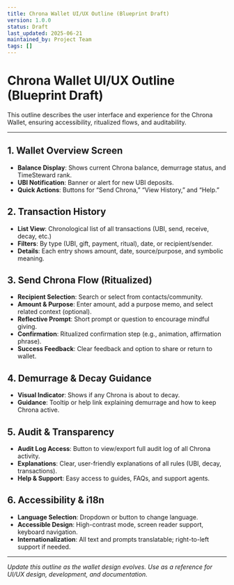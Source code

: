 ```yaml
---
title: Chrona Wallet UI/UX Outline (Blueprint Draft)
version: 1.0.0
status: Draft
last_updated: 2025-06-21
maintained_by: Project Team
tags: []
---
```


# Chrona Wallet UI/UX Outline (Blueprint Draft)

This outline describes the user interface and experience for the Chrona Wallet, ensuring accessibility, ritualized flows, and auditability.

---

## 1. Wallet Overview Screen
- **Balance Display**: Shows current Chrona balance, demurrage status, and TimeSteward rank.
- **UBI Notification**: Banner or alert for new UBI deposits.
- **Quick Actions**: Buttons for “Send Chrona,” “View History,” and “Help.”

## 2. Transaction History
- **List View**: Chronological list of all transactions (UBI, send, receive, decay, etc.)
- **Filters**: By type (UBI, gift, payment, ritual), date, or recipient/sender.
- **Details**: Each entry shows amount, date, source/purpose, and symbolic meaning.

## 3. Send Chrona Flow (Ritualized)
- **Recipient Selection**: Search or select from contacts/community.
- **Amount & Purpose**: Enter amount, add a purpose memo, and select related context (optional).
- **Reflective Prompt**: Short prompt or question to encourage mindful giving.
- **Confirmation**: Ritualized confirmation step (e.g., animation, affirmation phrase).
- **Success Feedback**: Clear feedback and option to share or return to wallet.

## 4. Demurrage & Decay Guidance
- **Visual Indicator**: Shows if any Chrona is about to decay.
- **Guidance**: Tooltip or help link explaining demurrage and how to keep Chrona active.

## 5. Audit & Transparency
- **Audit Log Access**: Button to view/export full audit log of all Chrona activity.
- **Explanations**: Clear, user-friendly explanations of all rules (UBI, decay, transactions).
- **Help & Support**: Easy access to guides, FAQs, and support agents.

## 6. Accessibility & i18n
- **Language Selection**: Dropdown or button to change language.
- **Accessible Design**: High-contrast mode, screen reader support, keyboard navigation.
- **Internationalization**: All text and prompts translatable; right-to-left support if needed.

---

*Update this outline as the wallet design evolves. Use as a reference for UI/UX design, development, and documentation.*
